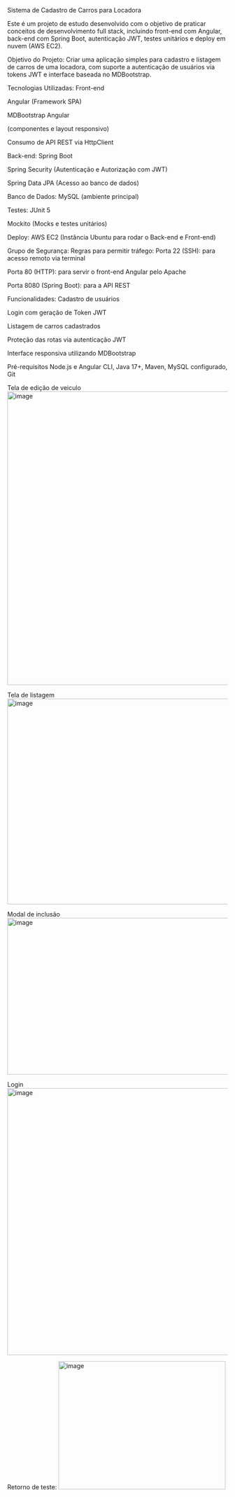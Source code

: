 Sistema de Cadastro de Carros para Locadora

Este é um projeto de estudo desenvolvido com o objetivo de praticar conceitos de desenvolvimento full stack, incluindo front-end com Angular, back-end com Spring Boot, autenticação JWT, testes unitários e deploy em nuvem (AWS EC2).

Objetivo do Projeto:
  Criar uma aplicação simples para cadastro e listagem de carros de uma locadora, com suporte a autenticação de usuários via tokens JWT e interface baseada no MDBootstrap.

Tecnologias Utilizadas:
  Front-end
  
  Angular (Framework SPA)
  
  MDBootstrap Angular
  
  (componentes e layout responsivo)
  
  Consumo de API REST via HttpClient

Back-end:
  Spring Boot
  
  Spring Security (Autenticação e Autorização com JWT)
  
  Spring Data JPA (Acesso ao banco de dados)

Banco de Dados:
  MySQL (ambiente principal)

Testes:
  JUnit 5
  
  Mockito (Mocks e testes unitários)

Deploy:
  AWS EC2 (Instância Ubuntu para rodar o Back-end e Front-end)

Grupo de Segurança: Regras para permitir tráfego:
  Porta 22 (SSH): para acesso remoto via terminal
  
  Porta 80 (HTTP): para servir o front-end Angular pelo Apache
  
  Porta 8080 (Spring Boot): para a API REST

Funcionalidades:
  Cadastro de usuários
  
  Login com geração de Token JWT
  
  Listagem de carros cadastrados
  
  Proteção das rotas via autenticação JWT
  
  Interface responsiva utilizando MDBootstrap

Pré-requisitos
  Node.js e Angular CLI,
  Java 17+,
  Maven,
  MySQL configurado,
  Git

Tela de edição de veiculo
<img width="1912" height="671" alt="image" src="https://github.com/user-attachments/assets/7057b489-f597-40b9-8f87-bbd2833360ce" />

Tela de listagem
<img width="1903" height="470" alt="image" src="https://github.com/user-attachments/assets/455dc110-8d5a-49ac-bca9-bdb1eca1a4e3" />

Modal de inclusão
<img width="619" height="358" alt="image" src="https://github.com/user-attachments/assets/9a17223f-8c5c-46db-b6be-517f5c9987a2" />

Login
<img width="1899" height="610" alt="image" src="https://github.com/user-attachments/assets/e84300fe-9f66-4043-9a77-904823452168" />

Retorno de teste:
<img width="382" height="293" alt="image" src="https://github.com/user-attachments/assets/4f245b88-d6d5-41d2-b112-79350ebd5fb4" />





